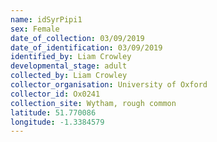 ```yaml
---
name: idSyrPipi1
sex: Female
date_of_collection: 03/09/2019
date_of_identification: 03/09/2019
identified_by: Liam Crowley
developmental_stage: adult
collected_by: Liam Crowley
collector_organisation: University of Oxford
collector_id: Ox0241
collection_site: Wytham, rough common
latitude: 51.770086
longitude: -1.3384579
---
```

